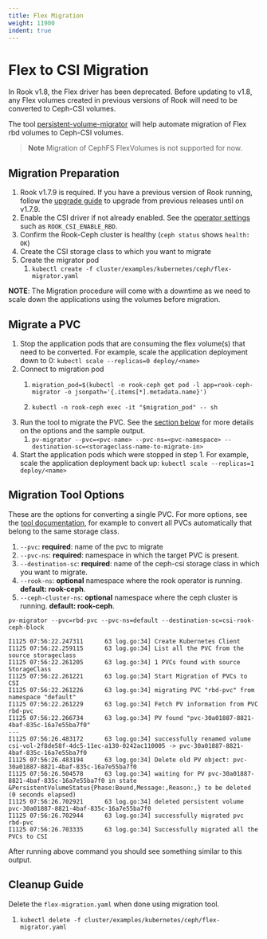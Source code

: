 ```yaml
---
title: Flex Migration
weight: 11900
indent: true
---
```


# Flex to CSI Migration

In Rook v1.8, the Flex driver has been deprecated. Before updating to v1.8, any Flex volumes created in previous versions of Rook will need to be converted to Ceph-CSI volumes.

The tool [persistent-volume-migrator](https://github.com/ceph/persistent-volume-migrator) will help automate migration of Flex rbd volumes to Ceph-CSI volumes.

> **Note** Migration of CephFS FlexVolumes is not supported for now.

## Migration Preparation

1. Rook v1.7.9 is required. If you have a previous version of Rook running, follow the [upgrade guide](https://rook.io/docs/rook/v1.7/ceph-upgrade.html) to upgrade from previous releases until on v1.7.9.
2. Enable the CSI driver if not already enabled. See the [operator settings](https://github.com/rook/rook/blob/release-1.7/cluster/examples/kubernetes/ceph/operator.yaml#L29-L32) such as `ROOK_CSI_ENABLE_RBD`.
3. Confirm the Rook-Ceph cluster is healthy (`ceph status` shows `health: OK`)
4. Create the CSI storage class to which you want to migrate
5. Create the migrator pod
   1) `kubectl create -f cluster/examples/kubernetes/ceph/flex-migrator.yaml`

**NOTE**: The Migration procedure will come with a downtime as we need to scale down the applications using the volumes before migration.

## Migrate a PVC

1. Stop the application pods that are consuming the flex volume(s) that need to be converted. For example, scale the application deployment down to 0: `kubectl scale --replicas=0 deploy/<name>`
2. Connect to migration pod
   1. `migration_pod=$(kubectl -n rook-ceph get pod -l app=rook-ceph-migrator -o jsonpath='{.items[*].metadata.name}')`

   2. `kubectl -n rook-ceph exec -it "$migration_pod" -- sh`
3. Run the tool to migrate the PVC. See the [section below](#migration-tool-options) for more details on the options and the sample output.
   1. `pv-migrator --pvc=<pvc-name> --pvc-ns=<pvc-namespace> --destination-sc=<storageclass-name-to-migrate-in>`
4. Start the application pods which were stopped in step 1. For example, scale the application deployment back up: `kubectl scale --replicas=1 deploy/<name>`

## Migration Tool Options

These are the options for converting a single PVC. For more options, see the [tool documentation](https://github.com/ceph/persistent-volume-migrator), for example to convert all PVCs automatically that belong to the same storage class.

1. `--pvc`: **required**: name of the pvc to migrate
2. `--pvc-ns`: **required**: namespace in which the target PVC is present.
3. `--destination-sc`: **required**: name of the ceph-csi storage class in which you want to migrate.
4. `--rook-ns`: **optional** namespace where the rook operator is running. **default: rook-ceph**.
5. `--ceph-cluster-ns`: **optional** namespace where the ceph cluster is running. **default: rook-ceph**.

```console
pv-migrator --pvc=rbd-pvc --pvc-ns=default --destination-sc=csi-rook-ceph-block
```

```console
I1125 07:56:22.247311      63 log.go:34] Create Kubernetes Client
I1125 07:56:22.259115      63 log.go:34] List all the PVC from the source storageclass
I1125 07:56:22.261205      63 log.go:34] 1 PVCs found with source StorageClass
I1125 07:56:22.261221      63 log.go:34] Start Migration of PVCs to CSI
I1125 07:56:22.261226      63 log.go:34] migrating PVC "rbd-pvc" from namespace "default"
I1125 07:56:22.261229      63 log.go:34] Fetch PV information from PVC rbd-pvc
I1125 07:56:22.266734      63 log.go:34] PV found "pvc-30a01887-8821-4baf-835c-16a7e55ba7f0"
---
I1125 07:56:26.483172      63 log.go:34] successfully renamed volume csi-vol-2f8de58f-4dc5-11ec-a130-0242ac110005 -> pvc-30a01887-8821-4baf-835c-16a7e55ba7f0
I1125 07:56:26.483194      63 log.go:34] Delete old PV object: pvc-30a01887-8821-4baf-835c-16a7e55ba7f0
I1125 07:56:26.504578      63 log.go:34] waiting for PV pvc-30a01887-8821-4baf-835c-16a7e55ba7f0 in state &PersistentVolumeStatus{Phase:Bound,Message:,Reason:,} to be deleted (0 seconds elapsed)
I1125 07:56:26.702921      63 log.go:34] deleted persistent volume pvc-30a01887-8821-4baf-835c-16a7e55ba7f0
I1125 07:56:26.702944      63 log.go:34] successfully migrated pvc rbd-pvc
I1125 07:56:26.703335      63 log.go:34] Successfully migrated all the PVCs to CSI
```

After running above command you should see something similar to this output.

## Cleanup Guide

Delete the `flex-migration.yaml` when done using migration tool.

1. `kubectl delete -f cluster/examples/kubernetes/ceph/flex-migrator.yaml`
